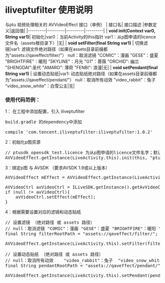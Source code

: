 # iliveptufilter 使用说明

与ptu 视频处理相关的 AVVideoEffect 接口（单例）
| 接口名|  接口描述  |参数定义|返回值|
|---------|---------|---------|---------|
| **void init(Context var0, String var1)**| 初始化|var0：当前Activity的this指针 var1：从p图申请的licence文件名（assets根目录下）|无|
| **void setFilter(final String var1)** | 切换滤镜|var1: 滤镜文件绝对路径（如果在assets目录前缀都为"assets://qaveffect/filter/"） null：取消滤镜 "COMIC"：漫画 "GESE"：盛夏 "BRIGHTFIRE"：暖阳 "SKYLINE"：月光 "G1"：蔷薇 "ORCHID": 幽兰 "SHENGDAI":圣代  "AMARO": 薄荷 "FENBI": 浪漫|无|
| **void setPendant(final String var1)** | 设置动态贴纸|var1: 动态贴纸绝对路径（如果在assets目录前缀都为"assets://qaveffect/pendant/"）     null：取消所有动效    "video_rabbit"：兔子  "video_snow_white"：白雪公主|无|

### 使用代码范例：

1： 在工程中添加配置，引入 iliveptufilter 
<pre>
build.gradle 的dependency中添加

compile 'com.tencent.iliveptufilter:iliveptufilter:1.0.2'
</pre>
2：初始化p图资源
<pre>
// ptusdk_opensdk_test.licence 为从p图申请的licence文件名字；默认在 assets目录
AVVideoEffect.getInstance(LiveActivity.this).init(this, "ptusdk_opensdk_test.licence");
</pre>
3：绑定p图 与 AVSDK （要求AVSDK 1.9或以上版本）
<pre>
AVVideoEffect mEffect = AVVideoEffect.getInstance(LiveActivity.this);

AVVideoCtrl avVideoCtrl = ILiveSDK.getInstance().getAvVideoCtrl();
if (null != avVideoCtrl){
    avVideoCtrl.setEffect(mEffect);
}
</pre>
4：根据需要设置对应的滤镜和动态贴纸
<pre>
// 设置滤镜 （绝对路径 或 assets 路径）
// null：取消滤镜 "COMIC"：漫画 "GESE"：盛夏 "BRIGHTFIRE"：暖阳 "SKYLINE"：月光 "G1"：蔷薇 "ORCHID": 幽兰 "SHENGDAI":圣代  "AMARO": 薄荷 "FENBI": 浪漫
final String filterRootPath = "assets://qaveffect/filter/";

AVVideoEffect.getInstance(LiveActivity.this).setFilter(filterRootPath + "COMIC");

// 设置动态贴纸 （绝对路径 或 assets 路径）
// null：取消所有动效    "video_rabbit"：兔子  "video_snow_white"：白雪公主
final String pendantRootPath = "assets://qaveffect/pendant/";

AVVideoEffect.getInstance(LiveActivity.this).setPendant(pendantRootPath + "video_rabbit");
</pre>

